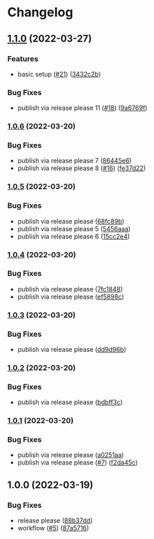 # Changelog

## [1.1.0](https://github.com/joke/template/compare/v1.0.6...v1.1.0) (2022-03-27)


### Features

* basic setup ([#21](https://github.com/joke/template/issues/21)) ([3432c2b](https://github.com/joke/template/commit/3432c2b5cf391921d351a7c99bde74c84cf62058))


### Bug Fixes

* publish via release please 11 ([#18](https://github.com/joke/template/issues/18)) ([9a6769f](https://github.com/joke/template/commit/9a6769fde378c15819a76ec149c1f26eaeb49fce))

### [1.0.6](https://github.com/joke/template/compare/v1.0.5...v1.0.6) (2022-03-20)


### Bug Fixes

* publish via release please 7 ([86445e6](https://github.com/joke/template/commit/86445e6d9cad845c20745e267b2485beeb86d1a6))
* publish via release please 8 ([#16](https://github.com/joke/template/issues/16)) ([fe37d22](https://github.com/joke/template/commit/fe37d22c5a0c8f810042a7695a1b6ea65329205b))

### [1.0.5](https://github.com/joke/template/compare/v1.0.4...v1.0.5) (2022-03-20)


### Bug Fixes

* publish via release please ([68fc89b](https://github.com/joke/template/commit/68fc89be59403c3f9857a76caa701622deb0e0ab))
* publish via release please 5 ([5456aaa](https://github.com/joke/template/commit/5456aaa483e0d2c33b797ce66a34bd81311144ac))
* publish via release please 6 ([15cc2e4](https://github.com/joke/template/commit/15cc2e45d3f16a04fec89b7fc82ba9f805b28a7b))

### [1.0.4](https://github.com/joke/template/compare/v1.0.3...v1.0.4) (2022-03-20)


### Bug Fixes

* publish via release please ([7fc1848](https://github.com/joke/template/commit/7fc18483e64c7af7151429ba7041dc4bd6da2838))
* publish via release please ([ef5898c](https://github.com/joke/template/commit/ef5898c60c6682d3004319a7d90e4526bd4a2330))

### [1.0.3](https://github.com/joke/template/compare/v1.0.2...v1.0.3) (2022-03-20)


### Bug Fixes

* publish via release please ([dd9d96b](https://github.com/joke/template/commit/dd9d96be5f4a26176e50468aaa37af33e3f7c9b0))

### [1.0.2](https://github.com/joke/template/compare/v1.0.1...v1.0.2) (2022-03-20)


### Bug Fixes

* publish via release please ([bdbff3c](https://github.com/joke/template/commit/bdbff3c4a537cc38608f15bf2fca3d58b648976f))

### [1.0.1](https://github.com/joke/template/compare/v1.0.0...v1.0.1) (2022-03-20)


### Bug Fixes

* publish via release please ([a0251aa](https://github.com/joke/template/commit/a0251aa585e856f8cbf91bf8f76b0f59f6ad2867))
* publish via release please ([#7](https://github.com/joke/template/issues/7)) ([f2da45c](https://github.com/joke/template/commit/f2da45caf42912b5582cff7d2dc25578a08edf0a))

## 1.0.0 (2022-03-19)


### Bug Fixes

* release please ([88b37dd](https://github.com/joke/template/commit/88b37dd94870647fe8a44c1d4b95554b0b56ce41))
* workflow ([#5](https://github.com/joke/template/issues/5)) ([87a5716](https://github.com/joke/template/commit/87a5716d2ac0f79c21e5f101e37778e4eae3c5e7))
